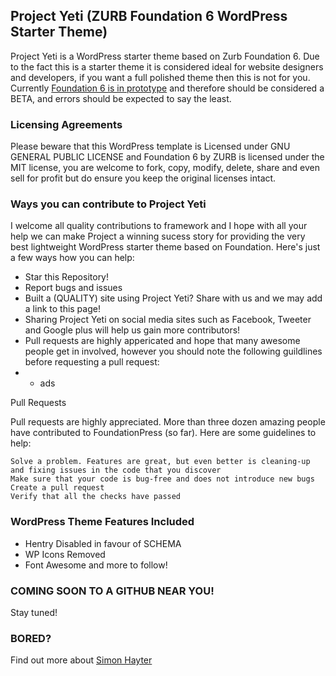 ## Project Yeti  (ZURB Foundation 6 WordPress Starter Theme)
Project Yeti is a WordPress starter theme based on Zurb Foundation 6. Due to the fact this is a starter theme it is considered ideal for website designers and developers, if you want a full polished theme then this is not for you.
Currently [Foundation 6 is in prototype](http://zurb.com/article/1403/foundation-6-prototype-to-production) and therefore should be considered a BETA, and errors should be expected to say the least. 

### Licensing Agreements
Please beware that this WordPress template is Licensed under GNU GENERAL PUBLIC LICENSE and Foundation 6 by ZURB is licensed under the MIT license, you are welcome to fork, copy, modify, delete, share and even sell for profit but do ensure you keep the original licenses intact. 

### Ways you can contribute to Project Yeti

I welcome all quality contributions to framework and I hope with all your help we can make Project a winning sucess story for providing the very best lightweight WordPress starter theme based on Foundation. Here's just a few ways how you can help:

- Star this Repository!
- Report bugs and issues
- Built a (QUALITY) site using Project Yeti? Share with us and we may add a link to this page!
- Sharing Project Yeti on social media sites such as Facebook, Tweeter and Google plus will help us gain more contributors!
- Pull requests are highly appericated and hope that many awesome people get in involved, however you should note the following guildlines before requesting a pull request:
- - ads

Pull Requests

Pull requests are highly appreciated. More than three dozen amazing people have contributed to FoundationPress (so far). Here are some guidelines to help:

    Solve a problem. Features are great, but even better is cleaning-up and fixing issues in the code that you discover
    Make sure that your code is bug-free and does not introduce new bugs
    Create a pull request
    Verify that all the checks have passed


### WordPress Theme Features Included
-	Hentry Disabled in favour of SCHEMA
-	WP Icons Removed
-	Font Awesome and more to follow!

### COMING SOON TO A GITHUB NEAR YOU!
Stay tuned!

### BORED?
Find out more about [Simon Hayter](https://www.bybe.net/about/)




